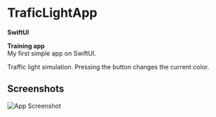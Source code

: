 
# TraficLightApp

**SwiftUI**

**Training app** \
My first simple app on SwiftUI.

Traffic light simulation. Pressing the button changes the current color.

## Screenshots

![App Screenshot](https://sun9-62.userapi.com/impg/a176oaI_sxjnu-DWpCSx5OUWkZPLakKuKB6BxA/BSHNMU17Ibs.jpg?size=794x680&quality=96&sign=739d3bd56be35d98c9c440076a31067f&type=album)
